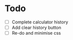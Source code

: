 # Todo

- [ ] Complete calculator history
- [ ] Add clear history button
- [ ] Re-do and minimise css
